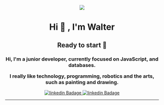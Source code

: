 <div id="header" align="center">
<img src="https://media.giphy.com/media/26tn33aiTi1jkl6H6/giphy.gif" width"200" />
<h1 align="center"><b> Hi 👋 , I'm Walter </b> </h1>
<h2 align="center"><b> Ready to start 🚀</b></h2>
<h3 align="center"> Hi, I'm a junior developer, currently focused on JavaScript, and databases.

I really like technology, programming, robotics and the arts, such as painting and drawing.</h3>

</div>
<div id="badges" align="center">
    <a href="https://www.linkedin.com/in/walter-diaz-969885243/2" >
    <img src="https://img.shields.io/twitter/url?color=green&label=Linkedin&logo=Linkedin&logoColor=green&style=for-the-badge&url=https%3A%2F%2Fwww.linkedin.com%2Fin%2Fwalter-diaz-969885243%2F"
    alt="linkedin Badage" />
    </a>
    <a href="https://www.linkedin.com/in/walter-diaz-969885243/2" >
    <img src="https://img.shields.io/twitter/url?color=red%20&label=CodeWars&logo=Codewars&style=for-the-badge&url=https%3A%2F%2Fwww.codewars.com%2Fusers%2Fwalter7ff"
    alt="linkedin Badage" />
    </a>
</vid>

----

